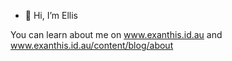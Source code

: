 - 👋 Hi, I’m Ellis

You can learn about me on www.exanthis.id.au and www.exanthis.id.au/content/blog/about
